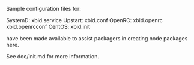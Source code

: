 Sample configuration files for:

SystemD: xbid.service
Upstart: xbid.conf
OpenRC:  xbid.openrc
         xbid.openrcconf
CentOS:  xbid.init

have been made available to assist packagers in creating node packages here.

See doc/init.md for more information.
